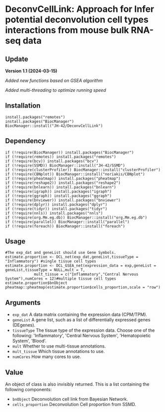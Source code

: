 # DeconvCellLink: Approach for Infer potential deconvolution cell types interactions from mouse bulk RNA-seq data

## Update

**Version 1.1 (2024-03-15)**

_Added new functions based on GSEA algorithm_

_Added multi-threading to optimize running speed_

## Installation
```
install.packages("remotes")
install.packages("BiocManager")
BiocManager::install("JH-42/DeconvCellLink")
```
## Dependency

```
if (!require(BiocManager)) install.packages("BiocManager")
if (!require(remotes)) install.packages("remotes")
if (!require(bcv)) install.packages("bcv")
if (!require(SSMD)) BiocManager::install("JH-42/SSMD")
if (!require(clusterProfiler)) BiocManager::install("clusterProfiler")
if (!require(CBNplot)) BiocManager::install("noriakis/CBNplot")
if (!require(pheatmap)) install.packages("pheatmap")
if (!require(reshape2)) install.packages("reshape2")
if (!require(bnlearn)) install.packages("bnlearn")
if (!require(igraph)) install.packages("igraph")
if (!require(ggraph)) install.packages("ggraph")
if (!require(bnviewer)) install.packages("bnviewer")
if (!require(dplyr)) install.packages("dplyr")
if (!require(tidyr)) install.packages("tidyr")
if (!require(nnls)) install.packages("nnls")
if (!require(org.Mm.eg.db)) BiocManager::install("org.Mm.eg.db")
if (!require(parallel)) BiocManager::install("parallel")
if (!require(foreach)) BiocManager::install("foreach")

```

## Usage

```
#The exp_dat and geneList should use Gene Symbols.
estimate.proportion <- DCL_net(exp_dat,geneList,tissueType = "Inflammatory") #single tissue cell types
estimate.proportion <- DCL_GSEA_net(expression_data = exp,geneList = geneList,tissueType = NULL,mult = T,
             mult_tissue = c("Inflammatory","Central Nervous System"),numCores = 12)#multiple tissue cell types
estimate.proportion$bnObject
pheatmap::pheatmap(estimate.proportion$cells_proportion,scale = "row")
```
## Arguments
* `exp_dat`        A data matrix containing the expression data (CPM/TPM).
* `geneList`        A gene list, such as a list of differentially expressed genes (DEgenes).
* `tissueType`        The tissue type of the expression data. Choose one of the following: 'Inflammatory', 'Central Nervous System', 'Hematopoietic System', 'Blood'.
*  `mult` Whether to use multi-tissue annotations.
*  `mult_tissue` Which tissue annotations to use.
*  `numCores` How many cores to use.

## Value

An object of class is also invisibly returned. This is a list containing
the following components:

* `bnObject`        Deconvolution cell link from Bayesian Network.
* `cells_proportion`        Deconvolution Cell proportion from SSMD.
